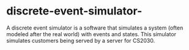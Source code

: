 # discrete-event-simulator-
A discrete event simulator is a software that simulates a system (often modeled after the real world) with events and states. This simulator simulates customers being served by a server for CS2030.
